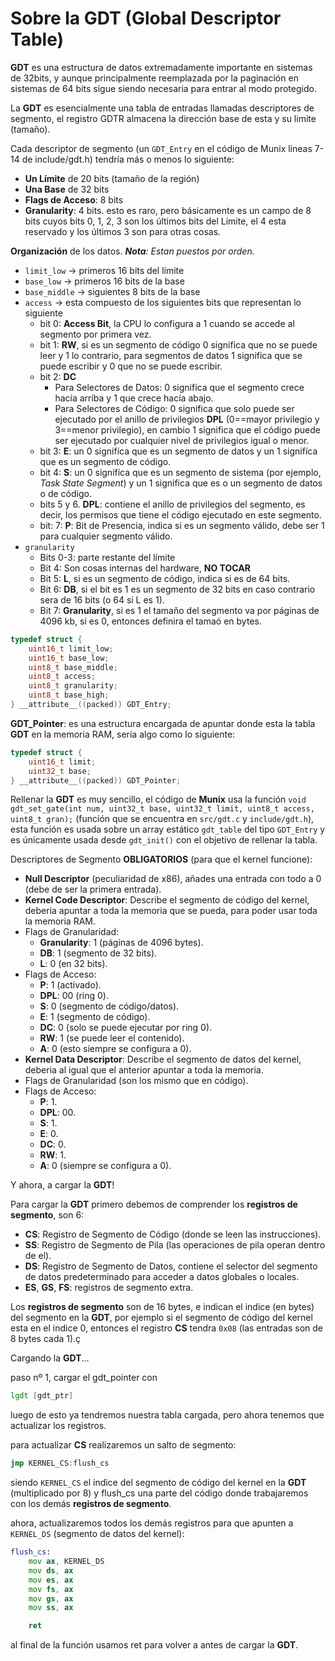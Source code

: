 # Sobre la GDT (Global Descriptor Table)

**GDT** es una estructura de datos extremadamente importante en sistemas de 32bits, y aunque principalmente reemplazada por la paginación en sistemas de 64 bits sigue siendo necesaria
para entrar al modo protegido.

La **GDT** es esencialmente una tabla de entradas llamadas descriptores de segmento, el registro GDTR almacena la dirección base de esta y su limite (tamaño).

Cada descriptor de segmento (un `GDT_Entry` en el código de Munix lineas 7-14 de include/gdt.h)
tendría más o menos lo siguiente:

- **Un Límite** de 20 bits (tamaño de la región)
- **Una Base** de 32 bits
- **Flags de Acceso**: 8 bits
- **Granularity**: 4 bits. esto es raro, pero básicamente es un campo de 8 bits cuyos bits 0, 1, 2, 3 son los últimos bits del Límite, el 4 esta reservado y los últimos 3 son para otras cosas.

**Organización** de los datos.
***Nota**: Estan puestos por orden.*
- `limit_low` → primeros 16 bits del límite
- `base_low` → primeros 16 bits de la base
- `base_middle` → siguientes 8 bits de la base
- `access` → esta compuesto de los siguientes bits que representan lo siguiente
	- bit 0: **Access Bit**, la CPU lo configura a 1 cuando se accede al segmento por primera vez.
   	- bit 1: **RW**, si es un segmento de código 0 significa que no se puede leer y 1 lo contrario, para segmentos de datos 1 significa que se puede escribir y 0 que no se puede escribir.
   	- bit 2: **DC**
   	  	- Para Selectores de Datos: 0 significa que el segmento crece hacía arriba y 1 que crece hacía abajo.
   	  	- Para Selectores de Código: 0 significa que solo puede ser ejecutado por el anillo de privilegios **DPL** (0==mayor privilegio y 3==menor privilegio), en cambio 1 significa que el código puede ser ejecutado por cualquier nivel de privilegios igual o menor.
  	- bit 3: **E**: un 0 signifíca que es un segmento de datos y un 1 signifíca que es un segmento de código.
  	- bit 4: **S**: un 0 signifíca que es un segmento de sistema (por ejemplo, *Task State Segment*) y un 1 significa que es o un segmento de datos o de código.
  	- bits 5 y 6. **DPL**: contiene el anillo de privilegios del segmento, es decir, los permisos que tiene el código ejecutado en este segmento.
  	- bit: 7: **P**: Bit de Presencia, indica si es un segmento válido, debe ser 1 para cualquier segmento válido.
- `granularity`
  - Bits 0-3: parte restante del límite
  - Bit 4: Son cosas internas del hardware, **NO TOCAR**
  - Bit 5: **L**, si es un segmento de código, indica si es de 64 bits.
  - Bit 6: **DB**, si el bit es 1 es un segmento de 32 bits en caso contrario sera de 16 bits (o 64 si L es 1).
  - Bit 7: **Granularity**, si es 1 el tamaño del segmento va por páginas de 4096 kb, si es 0, entonces definira el tamaó en bytes.

```c
typedef struct {
	uint16_t limit_low;
	uint16_t base_low;
	uint8_t base_middle;
	uint8_t access;
	uint8_t granularity;
	uint8_t base_high;
} __attribute__((packed)) GDT_Entry;
```

**GDT_Pointer**: es una estructura encargada de apuntar donde esta la tabla **GDT** en la memoria RAM, sería algo como lo siguiente:
```c
typedef struct {
	uint16_t limit;
	uint32_t base;
} __attribute__((packed)) GDT_Pointer;
```

Rellenar la **GDT** es muy sencillo, el código de **Munix** usa la función `void gdt_set_gate(int num, uint32_t base, uint32_t limit, uint8_t access, uint8_t gran);` (función que se encuentra en `src/gdt.c` y `include/gdt.h`), esta función es usada sobre un array estático `gdt_table` del tipo `GDT_Entry` y es únicamente usada desde `gdt_init()` con el objetivo de rellenar la tabla.

Descriptores de Segmento **OBLIGATORIOS** (para que el kernel funcione):
- **Null Descriptor** (peculiaridad de x86), añades una entrada con todo a 0 (debe de ser la primera entrada).
- **Kernel Code Descriptor**: Describe el segmento de código del kernel, deberia apuntar a toda la memoria que se pueda, para poder usar toda la memoria RAM.
 - Flags de Granularidad:
   - **Granularity**: 1 (páginas de 4096 bytes).
   - **DB**: 1 (segmento de 32 bits).
   - **L**: 0 (en 32 bits).
 - Flags de Acceso:
   - **P**: 1 (activado).
   - **DPL**: 00 (ring 0).
   - **S**: 0 (segmento de código/datos).
   - **E**: 1 (segmento de código).
   - **DC**: 0 (solo se puede ejecutar por ring 0).
   - **RW**: 1 (se puede leer el contenido).
   - **A**: 0 (esto siempre se configura a 0).
- **Kernel Data Descriptor**: Describe el segmento de datos del kernel, deberia al igual que el anterior apuntar a toda la memoria.
 - Flags de Granularidad (son los mismo que en código).
 - Flags de Acceso:
   - **P**: 1.
   - **DPL**: 00.
   - **S**: 1.
   - **E**: 0.
   - **DC**: 0.
   - **RW**: 1.
   - **A**: 0 (siempre se configura a 0).
  
Y ahora, a cargar la **GDT**!

Para cargar la **GDT** primero debemos de comprender los **registros de segmento**, son 6:
- **CS**: Registro de Segmento de Código (donde se leen las instrucciones).
- **SS**: Registro de Segmento de Pila (las operaciones de pila operan dentro de el).
- **DS**: Registro de Segmento de Datos, contiene el selector del segmento de datos predeterminado para acceder a datos globales o locales.
- **ES**, **GS**, **FS**: registros de segmento extra.

Los **registros de segmento** son de 16 bytes, e indican el indice (en bytes) del segmento en la **GDT**, por ejemplo si el segmento de código del kernel esta en el indice 0, entonces el registro **CS** tendra `0x08` (las entradas son de 8 bytes cada 1).ç

Cargando la **GDT**...

paso nº 1, cargar el gdt_pointer con

```asm
lgdt [gdt_ptr]
```

luego de esto ya tendremos nuestra tabla cargada, pero ahora tenemos que actualizar los registros.

para actualizar **CS** realizaremos un salto de segmento:

```asm
jmp KERNEL_CS:flush_cs
```

siendo `KERNEL_CS` el indice del segmento de código del kernel en la **GDT** (multiplicado por 8) y flush_cs una parte del código donde trabajaremos con los demás **registros de segmento**.

ahora, actualizaremos todos los demás registros para que apunten a `KERNEL_DS` (segmento de datos del kernel):

```asm
flush_cs:
	mov ax, KERNEL_DS
	mov ds, ax
	mov es, ax
	mov fs, ax
	mov gs, ax
	mov ss, ax

	ret
```

al final de la función usamos ret para volver a antes de cargar la **GDT**.
